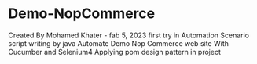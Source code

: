 # Demo-NopCommerce
Created By Mohamed Khater - fab 5, 2023
first try in Automation Scenario script writing by java
Automate Demo Nop Commerce web site With Cucumber and Selenium4
Applying pom design pattern in project
